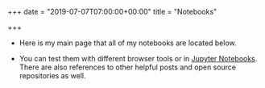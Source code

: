 +++
date = "2019-07-07T07:00:00+00:00"
title = "Notebooks"

+++
* Here is my main page that all of my notebooks are located below.


* You can test them with different browser tools or in [Jupyter Notebooks](https://jupyter.org/). There are also references to other helpful posts and open source repositories as well.